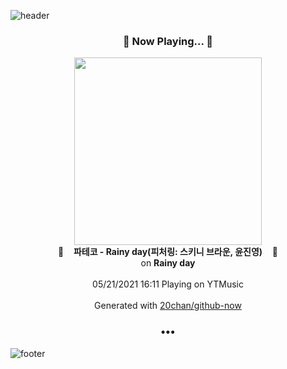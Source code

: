 ![header](https://capsule-render.vercel.app/api?type=wave&height=170&section=header&text=Hi.%20I'm%20SHIFT&fontColor=090707&fontAlignX=45&fontAlignY=65&fontSize=100)

<h3 align="center">🎵 Now Playing... 🎵</h3>
<p align="center">
  <a href="https://music.youtube.com/watch?v=PK02_Q5hHKo">
    <img width="300" src="https://lh3.googleusercontent.com/j4FCnfqLXk_N6yg47XvQEbZP-lZrkF-9wJ_f_oc6gumNIzJM__pWppvjEKw5L9r5o21vxSKQEpRclDhw">
  </a>
  <br>
  🎵&nbsp&nbsp&nbsp <b>파테코 - Rainy day(피처링: 스키니 브라운, 윤진영)</b> &nbsp&nbsp&nbsp🎵
  <br>
  on <b>Rainy day</b>
  
  <br />
  <br />
  05/21/2021 16:11 Playing on YTMusic
  <br />
  <br />
  Generated with <a href="https://github.com/20chan/github-now">20chan/github-now</a>
</p>

<h3 align="center">•••</h3>

![footer](https://capsule-render.vercel.app/api?type=wave&height=150&section=footer)
